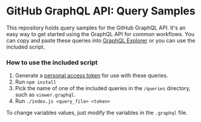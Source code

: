 # GitHub GraphQL API: Query Samples

This repository holds query samples for the GitHub GraphQL API. It's an easy way to get started using the GraphQL API for common workflows. You can copy and paste these queries into [GraphQL Explorer](https://developer.github.com/early-access/graphql/explorer) or you can use the included script.

### How to use the included script

1. Generate a [personal access token](https://help.github.com/articles/creating-an-access-token-for-command-line-use/) for use with these queries.
1. Run `npm install`
1. Pick the name of one of the included queries in the `/queries` directory, such as `viewer.graphql`.
1. Run `./index.js <query_file> <token>`

To change variables values, just modify the variables in the `.graphql` file.
